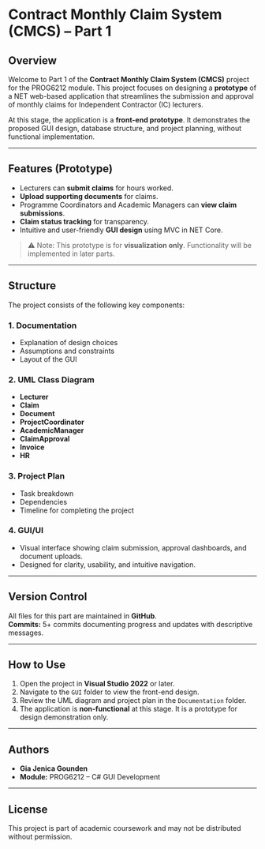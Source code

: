 # Contract Monthly Claim System (CMCS) – Part 1

## Overview
Welcome to Part 1 of the **Contract Monthly Claim System (CMCS)** project for the PROG6212 module. This project focuses on designing a **prototype** of a NET web-based application that streamlines the submission and approval of monthly claims for Independent Contractor (IC) lecturers.

At this stage, the application is a **front-end prototype**. It demonstrates the proposed GUI design, database structure, and project planning, without functional implementation.

---

## Features (Prototype)
- Lecturers can **submit claims** for hours worked.
- **Upload supporting documents** for claims.
- Programme Coordinators and Academic Managers can **view claim submissions**.
- **Claim status tracking** for transparency.
- Intuitive and user-friendly **GUI design** using MVC in NET Core.

> ⚠️ Note: This prototype is for **visualization only**. Functionality will be implemented in later parts.

---

## Structure
The project consists of the following key components:

### 1. Documentation
- Explanation of design choices
- Assumptions and constraints
- Layout of the GUI

### 2. UML Class Diagram
- **Lecturer**
- **Claim**
- **Document**
- **ProjectCoordinator**
- **AcademicManager**
- **ClaimApproval**
- **Invoice**
- **HR**

### 3. Project Plan
- Task breakdown
- Dependencies
- Timeline for completing the project

### 4. GUI/UI
- Visual interface showing claim submission, approval dashboards, and document uploads.
- Designed for clarity, usability, and intuitive navigation.

---

## Version Control
All files for this part are maintained in **GitHub**.  
**Commits:** 5+ commits documenting progress and updates with descriptive messages.

---

## How to Use
1. Open the project in **Visual Studio 2022** or later.
2. Navigate to the `GUI` folder to view the front-end design.
3. Review the UML diagram and project plan in the `Documentation` folder.
4. The application is **non-functional** at this stage. It is a prototype for design demonstration only.

---

## Authors
- **Gia Jenica Gounden**
- **Module:** PROG6212 – C# GUI Development

---

## License
This project is part of academic coursework and may not be distributed without permission.
